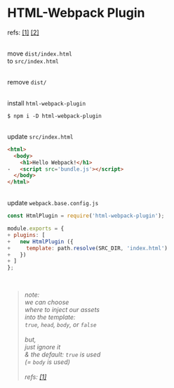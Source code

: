# HTML-Webpack Plugin

refs:
[[1]](https://webpack.js.org/guides/output-management/#setting-up-htmlwebpackplugin)
[[2]](https://www.youtube.com/watch?v=qXRGKiHmtF8&list=PLblA84xge2_zwxh3XJqy6UVxS60YdusY8&index=6)


\
move `dist/index.html`\
to `src/index.html`

\
remove `dist/`

\
install `html-webpack-plugin`
```
$ npm i -D html-webpack-plugin
```

\
update `src/index.html`
```html
<html>
  <body>
    <h1>Hello Webpack!</h1>
-   <script src='bundle.js'></script>
  </body>
</html>
```

\
update `webpack.base.config.js`
```js
const HtmlPlugin = require('html-webpack-plugin');

module.exports = {
+ plugins: [
+   new HtmlPlugin ({
+     template: path.resolve(SRC_DIR, 'index.html')
+   })
+ ]
};
```

<br>

> _note:_\
> _we can choose\
> where to inject our assets\
> into the template:\
> `true`, `head`, `body`, or `false`_\
> \
> _but,\
> just ignore it\
> & the default: `true` is used\
> (= `body` is used)_\
> \
> _refs:
> [[1]](https://github.com/jantimon/html-webpack-plugin#options)_
